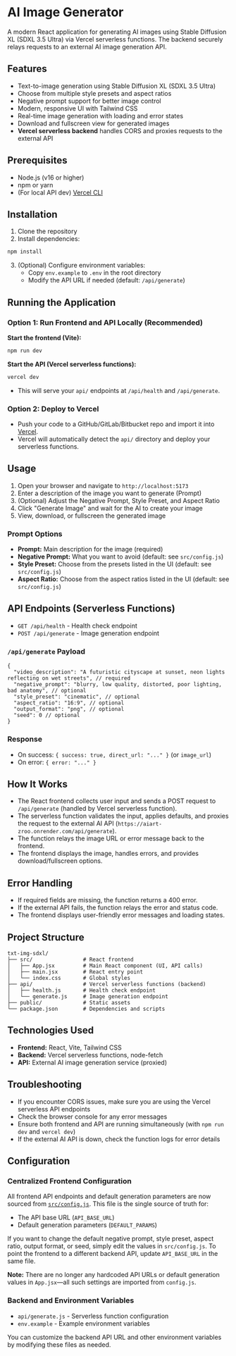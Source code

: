 # AI Image Generator

A modern React application for generating AI images using Stable Diffusion XL (SDXL 3.5 Ultra) via Vercel serverless functions. The backend securely relays requests to an external AI image generation API.

## Features

- Text-to-image generation using Stable Diffusion XL (SDXL 3.5 Ultra)
- Choose from multiple style presets and aspect ratios
- Negative prompt support for better image control
- Modern, responsive UI with Tailwind CSS
- Real-time image generation with loading and error states
- Download and fullscreen view for generated images
- **Vercel serverless backend** handles CORS and proxies requests to the external API

## Prerequisites

- Node.js (v16 or higher)
- npm or yarn
- (For local API dev) [Vercel CLI](https://vercel.com/docs/cli)

## Installation

1. Clone the repository
2. Install dependencies:
```bash
npm install
```

3. (Optional) Configure environment variables:
   - Copy `env.example` to `.env` in the root directory
   - Modify the API URL if needed (default: `/api/generate`)

## Running the Application

### Option 1: Run Frontend and API Locally (Recommended)

**Start the frontend (Vite):**
```bash
npm run dev
```

**Start the API (Vercel serverless functions):**
```bash
vercel dev
```
- This will serve your `api/` endpoints at `/api/health` and `/api/generate`.

### Option 2: Deploy to Vercel
- Push your code to a GitHub/GitLab/Bitbucket repo and import it into [Vercel](https://vercel.com/).
- Vercel will automatically detect the `api/` directory and deploy your serverless functions.

## Usage

1. Open your browser and navigate to `http://localhost:5173`
2. Enter a description of the image you want to generate (Prompt)
3. (Optional) Adjust the Negative Prompt, Style Preset, and Aspect Ratio
4. Click "Generate Image" and wait for the AI to create your image
5. View, download, or fullscreen the generated image

### Prompt Options
- **Prompt:** Main description for the image (required)
- **Negative Prompt:** What you want to avoid (default: see `src/config.js`)
- **Style Preset:** Choose from the presets listed in the UI (default: see `src/config.js`)
- **Aspect Ratio:** Choose from the aspect ratios listed in the UI (default: see `src/config.js`)

## API Endpoints (Serverless Functions)

- `GET /api/health` - Health check endpoint
- `POST /api/generate` - Image generation endpoint

### `/api/generate` Payload
```
{
  "video_description": "A futuristic cityscape at sunset, neon lights reflecting on wet streets", // required
  "negative_prompt": "blurry, low quality, distorted, poor lighting, bad anatomy", // optional
  "style_preset": "cinematic", // optional
  "aspect_ratio": "16:9", // optional
  "output_format": "png", // optional
  "seed": 0 // optional
}
```

### Response
- On success: `{ success: true, direct_url: "..." }` (or `image_url`)
- On error: `{ error: "..." }`

## How It Works

- The React frontend collects user input and sends a POST request to `/api/generate` (handled by Vercel serverless function).
- The serverless function validates the input, applies defaults, and proxies the request to the external AI API (`https://aiart-zroo.onrender.com/api/generate`).
- The function relays the image URL or error message back to the frontend.
- The frontend displays the image, handles errors, and provides download/fullscreen options.

## Error Handling

- If required fields are missing, the function returns a 400 error.
- If the external API fails, the function relays the error and status code.
- The frontend displays user-friendly error messages and loading states.

## Project Structure

```
txt-img-sdxl/
├── src/                # React frontend
│   ├── App.jsx         # Main React component (UI, API calls)
│   ├── main.jsx        # React entry point
│   └── index.css       # Global styles
├── api/                # Vercel serverless functions (backend)
│   ├── health.js       # Health check endpoint
│   └── generate.js     # Image generation endpoint
├── public/             # Static assets
└── package.json        # Dependencies and scripts
```

## Technologies Used

- **Frontend:** React, Vite, Tailwind CSS
- **Backend:** Vercel serverless functions, node-fetch
- **API:** External AI image generation service (proxied)

## Troubleshooting

- If you encounter CORS issues, make sure you are using the Vercel serverless API endpoints
- Check the browser console for any error messages
- Ensure both frontend and API are running simultaneously (with `npm run dev` and `vercel dev`)
- If the external AI API is down, check the function logs for error details

## Configuration

### Centralized Frontend Configuration

All frontend API endpoints and default generation parameters are now sourced from [`src/config.js`](src/config.js). This file is the single source of truth for:

- The API base URL (`API_BASE_URL`)
- Default generation parameters (`DEFAULT_PARAMS`)

If you want to change the default negative prompt, style preset, aspect ratio, output format, or seed, simply edit the values in `src/config.js`. To point the frontend to a different backend API, update `API_BASE_URL` in the same file.

**Note:** There are no longer any hardcoded API URLs or default generation values in `App.jsx`—all such settings are imported from `config.js`.

### Backend and Environment Variables
- `api/generate.js` - Serverless function configuration
- `env.example` - Example environment variables

You can customize the backend API URL and other environment variables by modifying these files as needed.
